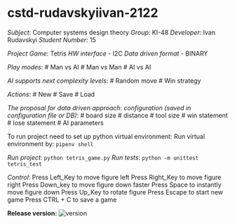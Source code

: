 # cstd-rudavskyiivan-2122

_Subject_: Computer systems design theory
_Group_: KI-48
_Developer_: Ivan Rudavskyi
_Student Number_: 15

_Project Game_: Tetris
_HW interface_ - I2C
_Data driven format_ - BINARY

_Play modes_:
    # Man vs AI
    # Man vs Man
    # AI vs AI

_AI supports next complexity levels_:
    # Random move
    # Win strategy

_Actions_:
    # New
    # Save
    # Load

_The proposal for data driven approach: configuration (saved in configuration file or DB)_:
    # board size
    # distance
    # tool size
    # win statement
    # lose statement
    # AI parameters

To run project need to set up python virtual environment:
	Run virtual environment by: `pipenv shell`

_Run project_:
	`python tetris_game.py`
_Run tests_:
	`python -m unittest tetris_test`

_Control_:
	Press Left_Key to move figure left
	Press Right_Key to move figure right
	Press Down_key to move figure down faster
	Press Space to instantly move figure down
	Press Up_Key to rotate figure
	Press Escape to start new game
    Press CTRL + C to save a game

__Release version:__ ![version](https://img.shields.io/badge/version-2.0-blue)
